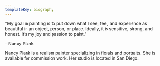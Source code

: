 ```yaml
---
templateKey: biography
---
```

"My goal in painting is to put down what I see, feel, and experience as beautiful in an object, person, or place. Ideally, it is sensitive, strong, and honest. It’s my joy and passion to paint."



\- Nancy Plank



Nancy Plank is a realism painter specializing in florals and portraits. She is available for commission work. Her studio is located in San Diego.

